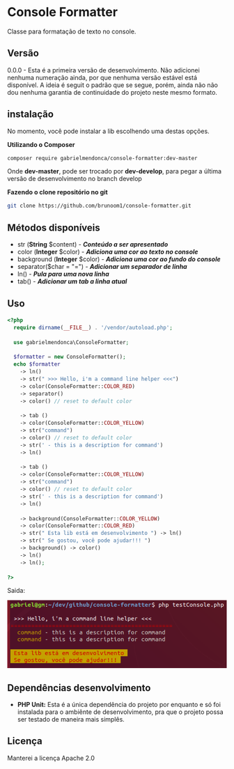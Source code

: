# Console Formatter
Classe para formatação de texto no console.

## Versão
0.0.0 - Esta é a primeira versão de desenvolvimento. Não adicionei nenhuma
numeração ainda, por que nenhuma versão estável está disponível. A ideia é
seguit o padrão que se segue, porém, ainda não não dou nenhuma garantia de
continuidade do projeto neste mesmo formato.

## instalação
No momento, você pode instalar a lib escolhendo uma destas opções.

**Utilizando o Composer**
```bash
composer require gabrielmendonca/console-formatter:dev-master
```

Onde **dev-master**, pode ser trocado por **dev-develop**, para pegar a última versão de desenvolvimento no branch develop

**Fazendo o clone repositório no git**

```bash
git clone https://github.com/brunoom1/console-formatter.git
```

## Métodos disponíveis
- str (**String** $content) - ***Conteúdo a ser apresentado***
- color (**Integer** $color) - ***Adiciona uma cor ao texto no console***
- background (**Integer** $color) - ***Adiciona uma cor ao fundo do console***
- separator($char = "=") - ***Adicionar um separador de linha***
- ln() - ***Pula para uma nova linha***
- tab() - ***Adicionar um tab a linha atual***

## Uso
```php
<?php
  require dirname(__FILE__) . '/vendor/autoload.php';

  use gabrielmendonca\ConsoleFormatter;

  $formatter = new ConsoleFormatter();
  echo $formatter
    -> ln()
    -> str(" >>> Hello, i'm a command line helper <<<")
    -> color(ConsoleFormatter::COLOR_RED)
    -> separator()
    -> color() // reset to default color

    -> tab ()
    -> color(ConsoleFormatter::COLOR_YELLOW)
    -> str("command")
    -> color() // reset to default color
    -> str(' - this is a description for command')
    -> ln()

    -> tab ()
    -> color(ConsoleFormatter::COLOR_YELLOW)
    -> str("command")
    -> color() // reset to default color
    -> str(' - this is a description for command')
    -> ln()

    -> background(ConsoleFormatter::COLOR_YELLOW)
    -> color(ConsoleFormatter::COLOR_RED)
    -> str(" Esta lib está em desenvolvimento ") -> ln()
    -> str(" Se gostou, você pode ajudar!!! ")
    -> background() -> color()
    -> ln()
    -> ln();

?>    
```

Saida:

![Saida do Console](console-saida.png)

## Dependências desenvolvimento

- **PHP Unit:**
Esta é a única dependência do projeto por enquanto e só foi instalada para o
ambiênte de desenvolvimento, pra que o projeto possa ser testado de maneira
mais simplês.

## Licença

Manterei a licença Apache 2.0
